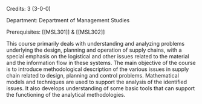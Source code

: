 Credits: 3 (3-0-0)

Department: Department of Management Studies

Prerequisites: [[MSL301]] & [[MSL302]]

This course primarily deals with understanding and analyzing problems underlying the design, planning and operation of supply chains, with a special emphasis on the logistical and other issues related to the material and the information flow in these systems. The main objective of the course is to introduce methodological description of the various issues in supply chain related to design, planning and control problems. Mathematical models and techniques are used to support the analysis of the identified issues. It also develops understanding of some basic tools that can support the functioning of the analytical methodologies.
